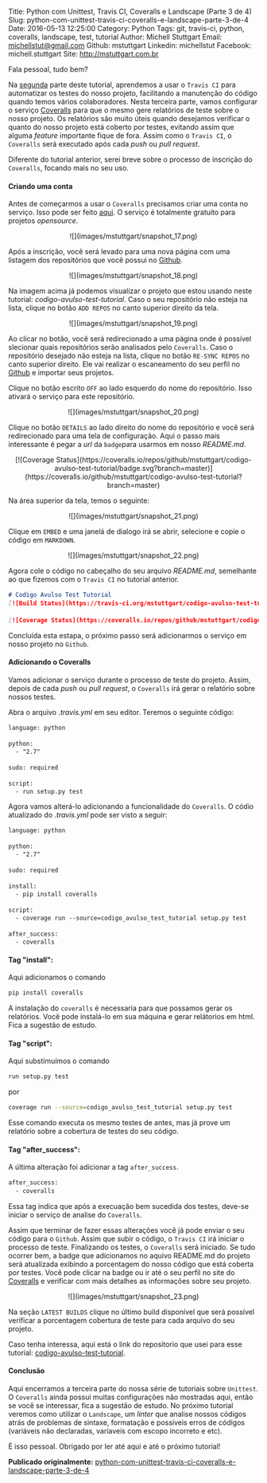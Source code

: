 Title: Python com Unittest, Travis CI, Coveralls e Landscape (Parte 3 de 4)
Slug: python-com-unittest-travis-ci-coveralls-e-landscape-parte-3-de-4
Date: 2016-05-13 12:25:00
Category: Python
Tags: git, travis-ci, python, coveralls, landscape, test, tutorial
Author: Michell Stuttgart
Email: michellstut@gmail.com
Github: mstuttgart
Linkedin: michellstut
Facebook: michell.stuttgart
Site: http://mstuttgart.com.br

Fala pessoal, tudo bem?

Na [segunda](python-com-unittest-travis-ci-coveralls-e-landscape-parte-2-de-4.html) parte deste tutorial, aprendemos a usar o `Travis CI` para automatizar os testes do nosso projeto, facilitando a manutenção do código quando temos vários colaboradores. Nesta terceira parte, vamos configurar o serviço [Coveralls](https://coveralls.io) para que o mesmo gere relatórios de teste sobre o nosso projeto. Os relatórios são muito úteis quando desejamos verificar o quanto do nosso projeto está coberto por testes, evitando assim que alguma *feature* importante fique de fora. Assim como o `Travis CI`, o `Coveralls` será executado após cada *push* ou *pull request*.

Diferente do tutorial anterior, serei breve sobre o processo de inscrição do `Coveralls`, focando mais no seu uso.

#### Criando uma conta

Antes de começarmos a usar o `Coveralls` precisamos criar uma conta no serviço. Isso pode ser feito [aqui](https://coveralls.io/). O serviço é totalmente gratuíto para projetos *opensource*.

<center>
![](images/mstuttgart/snapshot_17.png)
</center>

Após a inscrição, você será levado para uma nova página com uma listagem dos repositórios que você possui no [Github](https://github.com/).

<center>
![](images/mstuttgart/snapshot_18.png)
</center>

Na imagem acima já podemos visualizar o projeto que estou usando neste tutorial: *codigo-avulso-test-tutorial*. Caso o seu repositório não esteja na lista, clique no botão `ADD REPOS` no canto superior direito da tela.

<center>
![](images/mstuttgart/snapshot_19.png)
</center>

Ao clicar no botão, você será redirecionado a uma página onde é possível slecionar quais repositórios serão analisados pelo `Coveralls`. Caso o repositório desejado não esteja na lista, clique no botão `RE-SYNC REPOS` no canto superior direito. Ele vai realizar o escaneamento do seu perfil no [Github](https://github.com/) e importar seus projetos.

Clique no botão escrito `OFF` ao lado esquerdo do nome do repositório. Isso ativará o serviço para este repositório.

<center>
![](images/mstuttgart/snapshot_20.png)
</center>

Clique no botão `DETAILS` ao lado direito do nome do repositório e você será redirecionado para uma tela de configuração. Aqui o passo mais interessante é pegar a *url* da `badge`para usarmos em nosso *README.md*.

<center>
[![Coverage Status](https://coveralls.io/repos/github/mstuttgart/codigo-avulso-test-tutorial/badge.svg?branch=master)](https://coveralls.io/github/mstuttgart/codigo-avulso-test-tutorial?branch=master)
</center>

Na área superior da tela, temos o seguinte:

<center>
![](images/mstuttgart/snapshot_21.png)
</center>

Clique em `EMBED` e uma janelá de dialogo irá se abrir, selecione e copie o código em `MARKDOWN`.

<center>
![](images/mstuttgart/snapshot_22.png)
</center>

Agora cole o código no cabeçalho do seu arquivo *README.md*, semelhante ao que fizemos com o `Travis CI` no tutorial anterior.

```markdown
# Codigo Avulso Test Tutorial
[![Build Status](https://travis-ci.org/mstuttgart/codigo-avulso-test-tutorial.svg?branch=master)](https://travis-ci.org/mstuttgart/codigo-avulso-test-tutorial)

[![Coverage Status](https://coveralls.io/repos/github/mstuttgart/codigo-avulso-test-tutorial/badge.svg?branch=master)](https://coveralls.io/github/mstuttgart/codigo-avulso-test-tutorial?branch=master)

```
Concluída esta estapa, o próximo passo será adicionarmos o serviço em nosso projeto no `Github`.

#### Adicionando o Coveralls

Vamos adicionar o serviço durante o processo de teste do projeto. Assim, depois de cada *push* ou *pull request*, o `Coveralls` irá gerar o relatório sobre nossos testes.

Abra o arquivo *.travis.yml* em seu editor. Teremos o seguinte código:

```travis
language: python

python:
  - "2.7"

sudo: required

script:
  - run setup.py test

```
Agora vamos alterá-lo adicionando a funcionalidade do `Coveralls`. O códio atualizado do *.travis.yml* pode ser visto a seguir:

```travis
language: python

python:
  - "2.7"

sudo: required

install:
  - pip install coveralls

script:
  - coverage run --source=codigo_avulso_test_tutorial setup.py test

after_success:
  - coveralls

```

#### Tag "install":
Aqui adicionamos o comando 

```bash
pip install coveralls
```

A instalação do `coveralls` é necessaria para que possamos gerar os relatórios. Você pode instalá-lo em sua máquina e gerar relátorios em html. Fica a sugestão de estudo.

#### Tag "script":
Aqui substimuímos o comando 

```bash
run setup.py test
``` 
por 

```bash
coverage run --source=codigo_avulso_test_tutorial setup.py test
```

Esse comando executa os mesmo testes de antes, mas já prove um relatório sobre a cobertura de testes do seu código.

#### Tag "after_success":
A última alteração foi adicionar a tag `after_success`. 

```bash
after_success:
  - coveralls
```

Essa tag indica que após a execuação bem sucedida dos testes, deve-se iniciar o serviço de analise do `Coveralls`.

Assim que terminar de fazer essas alterações você já pode enviar o seu código para o `Github`. Assim que subir o código, o `Travis CI` irá iniciar o processo de teste. 
Finalizando os testes, o `Coveralls` será iniciado. Se tudo ocorrer bem, a badge que adicionamos no aquivo README.md do projeto será atualizada exibindo a porcentagem do nosso código 
que está coberta por testes. Você pode clicar na badge ou ir até o seu perfil no site do [Coveralls](https://coveralls.io) e verificar com mais detalhes as informações sobre seu projeto.

<center>
![](images/mstuttgart/snapshot_23.png)
</center>

Na seção `LATEST BUILDS` clique no último build disponível que será possível verificar a porcentagem cobertura de teste para cada arquivo do seu projeto.

Caso tenha interessa, aqui está o link do repositorio que usei para esse tutorial: [codigo-avulso-test-tutorial](https://github.com/mstuttgart/codigo-avulso-test-tutorial).

#### Conclusão

Aqui encerramos a terceira parte do nossa série de tutoriais sobre `Unittest`. O `Coveralls` ainda possui muitas configurações não mostradas aqui, então se você se interessar, fica a sugestão de estudo. No próximo tutorial veremos como utilizar o `Landscape`, um *linter* que analise nossos códigos atrás de problemas de sintaxe, formatação e possíveis erros de códigos (variáveis não declaradas, varíaveis com escopo incorreto e etc).

É isso pessoal. Obrigado por ler até aqui e até o próximo tutorial!

**Publicado originalmente:** [python-com-unittest-travis-ci-coveralls-e-landscape-parte-3-de-4](http://mstuttgart.com.br/python-com-unittest-travis-ci-coveralls-e-landscape-parte-3-de-4.html)
